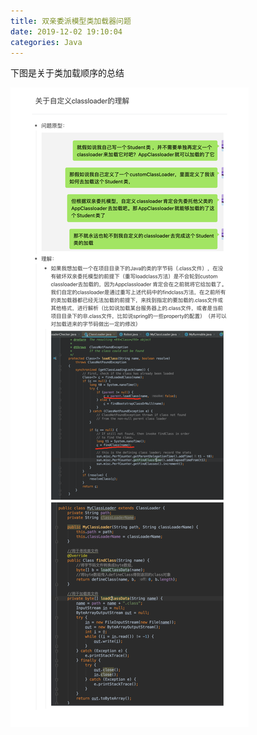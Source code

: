```yaml
---
title: 双亲委派模型类加载器问题
date: 2019-12-02 19:10:04
categories: Java
---
```


下图是关于类加载顺序的总结

<!--more-->

![](https://raw.githubusercontent.com/csxiaoshang/images/master/bolg/image1241399721.jpg)